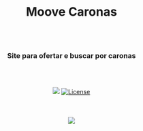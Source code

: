 <h1 align="center">Moove Caronas</h1><br>
<br>
<h3 align="center">Site para ofertar e buscar por caronas</h3>
<br><br>
<p align="center">
  <img src="https://img.shields.io/static/v1?label=BUILT%20FOR&message=PHP&color=blueviolet">
  <a href="https://github.com/Laralum/Customization/releases"><img src="https://poser.pugx.org/laralum/customization/v/stable.svg"          alt="License"></a>
  <br><br><br><br>
  <img src="https://user-images.githubusercontent.com/46490801/69740184-c37eab80-1117-11ea-8176-badc39479350.PNG">
<p>


